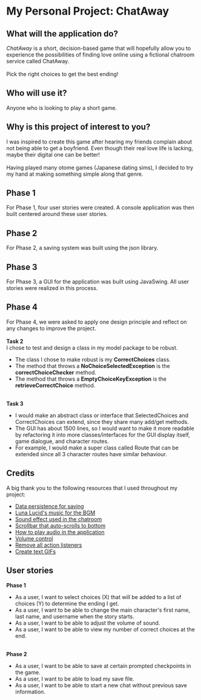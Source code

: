 # My Personal Project: ChatAway

## What will the application do?
*ChatAway* is a short, decision-based game that will hopefully allow you to experience 
the possibilities of finding love online using a fictional chatroom service called ChatAway.  
<br>
Pick the right choices to get the best ending! 

## Who will use it?
Anyone who is looking to play a short game.

## Why is this project of interest to you?
I was inspired to create this game after hearing my friends complain about 
not being able to get a boyfriend. Even though their real love life is lacking,
maybe their digital one can be better! 
<br> <br>
Having played many otome games (Japanese dating sims), I decided to try my hand
at making something simple along that genre.

## Phase 1
For Phase 1, four user stories were created. A console application was then built 
centered around these user stories.

## Phase 2
For Phase 2, a saving system was built using the json library. 

## Phase 3
For Phase 3, a GUI for the application was built using JavaSwing. All user stories were realized in 
this process. 

## Phase 4
For Phase 4, we were asked to apply one design principle and reflect on any changes to improve the project. 
<br> <br>
**Task 2** <br>
I chose to test and design a class in my model package to be robust.
- The class I chose to make robust is my **CorrectChoices** class.
- The method that throws a **NoChoiceSelectedException** is the **correctChoiceChecker** method.
- The method that throws a **EmptyChoiceKeyException** is the **retrieveCorrectChoice** method.
<br> <br>

**Task 3**
- I would make an abstract class or interface that SelectedChoices and CorrectChoices can extend, since they share many
add/get methods.
- The GUI has about 1500 lines, so I would want to make it more readable by refactoring it into more classes/interfaces
 for the GUI display itself, game dialogue, and character routes.
- For example, I would make a super class called Route that can be extended since all 3 character
routes have similar behaviour.

## Credits
A big thank you to the following resources that I used throughout my project: <br>
- [Data persistence for saving](https://github.students.cs.ubc.ca/CPSC210/JsonSerializationDemo.git)
- [Luna Lucid's music for the BGM](https://lunalucid.itch.io/free-creative-commons-bgm-collection)
- [Sound effect used in the chatroom](https://freesound.org/people/Sirkoto51/sounds/449547/)
- [Scrollbar that auto-scrolls to bottom](https://stackoverflow.com/questions/6379061/how-to-auto-scroll-to-bottom-in-java-swing)
- [How to play audio in the application](https://www.codota.com/code/java/methods/javax.sound.sampled.AudioSystem/getClip)
- [Volume control](https://stackoverflow.com/questions/14301618/can-java-sound-be-used-to-control-the-system-volume)
- [Remove all action listeners](https://stackoverflow.com/questions/4048006/java-swing-how-to-remove-an-anonymous-actionlistener-from-a-component)
- [Create text GIFs](https://en.bloggif.com/)
## User stories 
**Phase 1**
- As a user, I want to select choices (X) that will be added to a list of choices (Y) to 
determine the ending I get.
- As a user, I want to be able to change the main character's first name, last name, and username
when the story starts.
- As a user, I want to be able to adjust the volume of sound. 
- As a user, I want to be able to view my number of correct choices at the end.
<br> <br> 

**Phase 2**
- As a user, I want to be able to save at certain prompted checkpoints in the game. 
- As a user, I want to be able to load my save file.
- As a user, I want to be able to start a new chat without previous save information.


